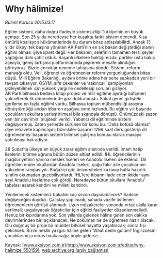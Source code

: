 # Why hâlimize!

*Bülent Korucu 2015.03.17*

<div class="pNewsDetailMainContent" itemprop="articleBody">
 <p>
  Eğitim sistemi, daha doğru ifadeyle sistemsizliği Türkiye’nin en büyük açmazı. Son 25 yılda neredeyse her kuşakta farklı sistem denendi. Kısa ömürlü koalisyon hükümetlerinde bu durum biraz anlaşılabilirdi. Ancak 13 yıldır ülkeyi tek başına yöneten AK Parti’nin en sık bakan değiştirdiği alanın eğitim olması iyiye işaret değil. Her bakanın, selefinin tamamen tersi şeyler yaptığına dahi şahit olduk. Başarılı ülkelere baktığımızda, partiler üstü bakış açısıyla, geniş tartışma platformlarında pişirerek mesafe alındığını görüyoruz. Bizde çocuklar deneme tahtasına döndü. Sistem, reform manyağı oldu. Veli, öğrenci ve öğretmenler reform yorgunluğundan bitap düştü. Millî Eğitim Bakanlığı, ayıbını örtme adına her sene şapkadan yeni bir tavşan çıkarıyor. ÖSYM, sıfır çekenler ve ‘sakıncalı’ şampiyonları gizleyebilmek için yüksek yargı ile cedelleşip soruları gizliyor.
  <br>
   AK Parti bilhassa bedava kitap projesi ve millî eğitime ayırdığı bütçeleri yükselterek ilk dönemlerinde göz doldurmuştu. Fakat genel gidişteki gerileme en fazla eğitimi vurdu. Bilhassa toplum mühendisliği aracına dönüştürdüğü andan itibaren aşağıya ivme hızlandı. Bu eğitim yılı başında çocukların okullara yerleştirilmesi bile skandala dönüştü. Önümüzdeki sezon yeni bir devrimin ‘müjdesi’ verildi. Yabancı dil eğitiminde sistem değişiyormuş. Zaten yerlerde sürünen bir konu bu. ‘Daha kötüsü olamaz’ diye rehavete kapılmayın; bizimkiler başarır! 1296 saat ders gösterip dil öğretmemeyi başaran sistem bilimsel çalışma konusu olarak masaya yatırılmayı hak ediyor.
  </br>
 </p>
 <p>
  28 Şubat’ta ülkeye en büyük zarar eğitim alanında verildi. İmam hatip liselerini bitirme uğruna bütün düzen altüst edildi. İHL öğrencilerinin mağduriyetinin yanına meslek liseleri ve Anadolu liseleri de eklendi. Dil öğretilen ender okullardan Anadolu liseleri, çoğu fakir aile çocuklarının yükselme rampasıydı. Boğaziçi gibi üniversiteleri kazanıp hatta hazırlık sınıfını okumadan geçebiliyorlardı. İHL’lere itibarını iade eden iktidar aynı şeyi Anadolu liselerine çok gördü. Neredeyse bütün okullara ‘Anadolu’ tabelası asarak kendini ve milleti kandırdı.
 </p>
 <p>
  Yenilenecek sistemimiz bakalım kaç sezon dayanabilecek? Sadece değişeceğini duyduk. Çalıştay yapılmadı, sahada vazife üstlenen öğretmenlerin görüşü alınmadı. Uzun müzakereler sonunda ortak akılla karar verilmeli; uygulayacak öğreticiler için eğitici faaliyetler düzenlenmeliydi. Henüz bir kıpırdanma yok. Son yıllarda gelenek hâline gelen son dakika devrimlerinden biri açıklanacak. Ne doküman ne de öğretmen hazır olacak. Ölü doğmuş bir proje bir müddet bitkisel hayatta yaşatılacak; sonra fişi çekilecek. Bizim neslin yazgısı hâline gelen ‘What dedin gulüm!’ İngilizcesini çocuklarımıza miras bırakacağız böyle giderse...
 </p>
</div>


Kaynak: [www.aksiyon.com.tr](http://www.aksiyon.com.tr/editor/why-halimize_550159), [web.archive.org (arşiv bağlantısı)](http://web.archive.org/web/20150707075946/http://www.aksiyon.com.tr/editor/why-halimize_550159)
